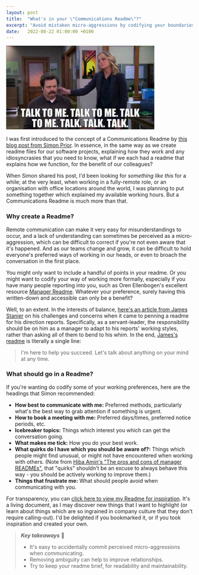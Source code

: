 ```yaml
---
layout: post
title:  "What's in your \"Communications Readme\"?"
excerpt: "Avoid mistaken micro-aggressions by codifying your boundaries."
date:   2022-08-22 01:00:00 +0100
---
```


![Parks and Recreation - Talk to me. Talk to me. Talk to me.](/assets/img/parks-and-recreation-talk-to-me.gif)

I was first introduced to the concept of a Communications Readme by [this blog post from Simon Prior](https://simon-prior.uk/2021/07/05/introducing-the-communications-readme/). In essence, in the same way as we create readme files for our software projects, explaining how they work and any idiosyncrasies that you need to know, what if we each had a readme that explains how we function, for the benefit of our colleagues?

When Simon shared his post, I'd been looking for _something like this_ for a while; at the very least, when working in a fully-remote role, or an organisation with office locations around the world, I was planning to put something together which explained my available working hours. But a Communications Readme is much more than that.

### Why create a Readme?

Remote communication can make it very easy for misunderstandings to occur, and a lack of understanding can sometimes be perceived as a micro-aggression, which can be difficult to correct if you're not even aware that it's happened. And as our teams change and grow, it can be difficult to hold everyone's preferred ways of working in our heads, or even to broach the conversation in the first place.

You might only want to include a handful of points in your readme. Or you might want to codify your way of working more formally, especially if you have many people reporting into you, such as Oren Ellenbogen's excellent resource [Manager Readme](https://managerreadme.com/). Whatever your preference, surely having this written-down and accessible can only be a benefit?

Well, to an extent. In the interests of balance, [here's an article from James Stanier](https://www.theengineeringmanager.com/growth/why-i-couldnt-write-a-manager-readme/) on his challenges and concerns when it came to penning a readme for his direction reports. Specifically, as a servant-leader, the responsibility should be on him as a manager to adapt to his reports' working styles, rather than asking all of them to bend to his whim. In the end, [James's readme](https://github.com/jstanier/manager-README/blob/master/README.md) is literally a single line:

> I'm here to help you succeed. Let's talk about anything on your mind at any time.

### What should go in a Readme?

If you're wanting do codify some of your working preferences, here are the headings that Simon recommended:

* **How best to communicate with me:** Preferred methods, particularly what's the best way to grab attention if something is urgent.
* **How to book a meeting with me:** Preferred days/times, preferred notice periods, etc.
* **Icebreaker topics:** Things which interest you which can get the conversation going.
* **What makes me tick:** How you do your best work.
* **What quirks do I have which you should be aware of?:** Things which people might find unusual, or might not have encountered when working with others. (Note from [Hiba Amin's "The pros and cons of manager READMEs"](https://hypercontext.com/blog/communication/manager-readme), that "quirks" shouldn't be an excuse to always behave this way - you should be actively working to improve them.)
* **Things that frustrate me:** What should people avoid when communicating with you.

For transparency, you can [click here to view my Readme for inspiration](https://github.com/neilstudd/neilstudd/blob/main/CommunicationsReadme.md). It's a living document, as I may discover new things that I want to highlight (or learn about things which are so ingrained in company culture that they don't require calling-out). I'd be delighted if you bookmarked it, or if you took inspiration and created your own.

> **_Key takeaways_** 📝  
> * It's easy to accidentally commit perceived micro-aggressions when communicating.
> * Removing ambiguity can help to improve relationships.
> * Try to keep your readme brief, for readability and maintainability.